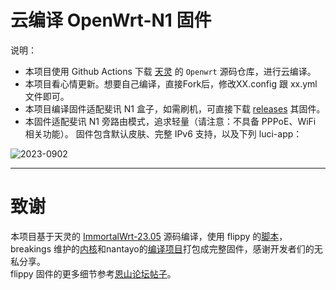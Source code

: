 
# 云编译 OpenWrt-N1 固件

说明：
- 本项目使用 Github Actions 下载 [天灵](https://github.com/immortalwrt/immortalwrt/tree/openwrt-23.05) 的 `Openwrt` 源码仓库，进行云编译。
- 本项目看心情更新。想要自己编译，直接Fork后，修改XX.config 跟 xx.yml 文件即可。
- 本项目编译固件适配斐讯 N1 盒子，如需刷机，可直接下载 [releases](https://github.com/ham0223/OpenWrt-N1/releases) 其固件。
- 本固件适配斐讯 N1 旁路由模式，追求轻量（请注意：不具备 PPPoE、WiFi 相关功能）。
  固件包含默认皮肤、完整 IPv6 支持，以及下列 luci-app：

![2023-0902](https://github.com/ham0223/OpenWrt-N1/assets/126130711/ed6813e0-a282-4e2c-bb6b-eb2c0ee44a2b)

***
# 致谢
本项目基于天灵的 [ImmortalWrt-23.05](https://github.com/immortalwrt/immortalwrt/tree/openwrt-23.05) 源码编译，使用 flippy 的[脚本](https://github.com/unifreq/openwrt_packit)， breakings 维护的[内核](https://github.com/breakings/OpenWrt/releases/tag/kernel_stable)和nantayo的[编译项目](https://github.com/nantayo/N1-OpenWrt)打包成完整固件，感谢开发者们的无私分享。<br>
flippy 固件的更多细节参考[恩山论坛帖子](https://www.right.com.cn/forum/thread-4076037-1-1.html)。
